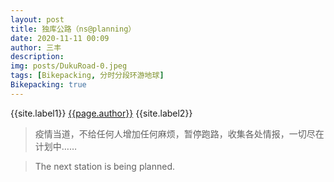 ```yaml
---
layout: post
title: 独库公路（ns@planning）
date: 2020-11-11 00:09
author: 三丰
description:
img: posts/DukuRoad-0.jpeg
tags: [Bikepacking, 分时分段环游地球]
Bikepacking: true
---
```

{{site.label1}} <a href="/about">{{page.author}}</a> {{site.label2}}

> 疫情当道，不给任何人增加任何麻烦，暂停跑路，收集各处情报，一切尽在计划中……

> The next station is being planned.
